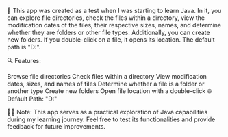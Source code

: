 🚀 This app was created as a test when I was starting to learn Java. In it, you can explore file directories, check the files within a directory, view the modification dates of the files, their respective sizes, names, and determine whether they are folders or other file types. Additionally, you can create new folders. If you double-click on a file, it opens its location. The default path is "D:\".

🔍 Features:

Browse file directories
Check files within a directory
View modification dates, sizes, and names of files
Determine whether a file is a folder or another type
Create new folders
Open file location with a double-click
🌐 Default Path: "D:\"

👩‍💻 Note: This app serves as a practical exploration of Java capabilities during my learning journey. Feel free to test its functionalities and provide feedback for future improvements.
